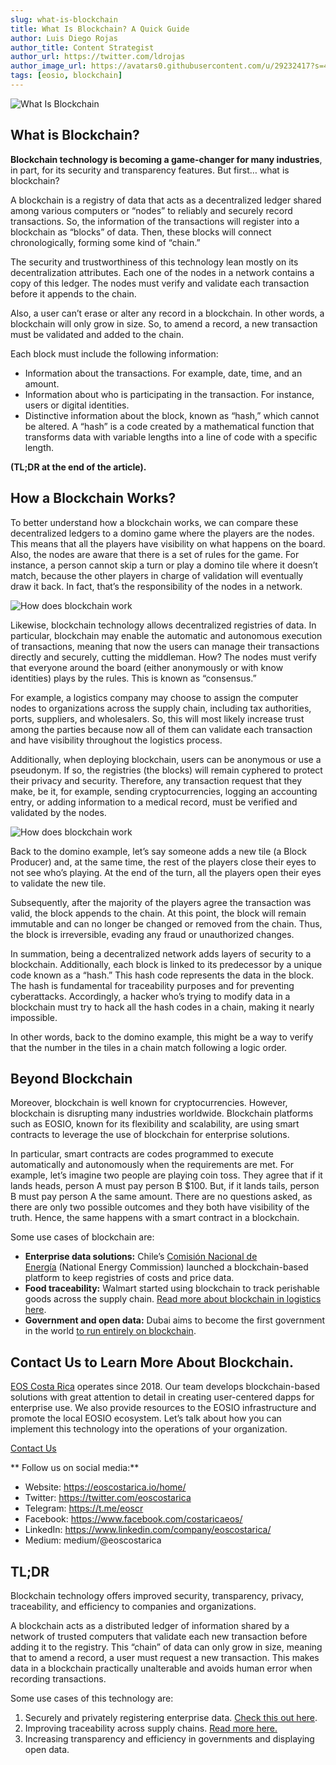 ```yaml
---
slug: what-is-blockchain
title: What Is Blockchain? A Quick Guide
author: Luis Diego Rojas
author_title: Content Strategist
author_url: https://twitter.com/ldrojas
author_image_url: https://avatars0.githubusercontent.com/u/29232417?s=400&u=032f18555bd97e3d90f3ddfb5b2dc72dfcf0d11b&v=4
tags: [eosio, blockchain]
---
```


![What Is Blockchain](/img/blog/what-is-blockchain/What-Is-Blockchain.jpg)

## **What is Blockchain?**

**Blockchain technology is becoming a game-changer for many industries**, in part, for its security and transparency features. But first… what is blockchain? 

A blockchain is a registry of data that acts as a decentralized ledger shared among various computers or “nodes” to reliably and securely record transactions. So, the information of the transactions will register into a blockchain as “blocks” of data. Then, these blocks will connect chronologically, forming some kind of “chain.” 

The security and trustworthiness of this technology lean mostly on its decentralization attributes. Each one of the nodes in a network contains a copy of this ledger. The nodes must verify and validate each transaction before it appends to the chain. 

Also, a user can’t erase or alter any record in a blockchain. In other words, a blockchain will only grow in size. So, to amend a record, a new transaction must be validated and added to the chain.

Each block must include the following information:

*   Information about the transactions. For example, date, time, and an amount.
*   Information about who is participating in the transaction. For instance, users or digital identities. 
*   Distinctive information about the block, known as “hash,” which cannot be altered. A “hash” is a code created by a mathematical function that transforms data with variable lengths into a line of code with a specific length. 

**(TL;DR at the end of the article).**

<!--truncate-->

## **How a Blockchain Works?**

To better understand how a blockchain works, we can compare these decentralized ledgers to a domino game where the players are the nodes. This means that all the players have visibility on what happens on the board. Also, the nodes are aware that there is a set of rules for the game. For instance, a person cannot skip a turn or play a domino tile where it doesn’t match, because the other players in charge of validation will eventually draw it back. In fact, that’s the responsibility of the nodes in a network.

![How does blockchain work](/img/blog/what-is-blockchain/How-blockchain-works.jpeg)

Likewise, blockchain technology allows decentralized registries of data. In particular, blockchain may enable the automatic and autonomous execution of transactions, meaning that now the users can manage their transactions directly and securely, cutting the middleman. How? The nodes must verify that everyone around the board (either anonymously or with know identities) plays by the rules. This is known as “consensus.” 

For example, a logistics company may choose to assign the computer nodes to organizations across the supply chain, including tax authorities, ports, suppliers, and wholesalers. So, this will most likely increase trust among the parties because now all of them can validate each transaction and have visibility throughout the logistics process.

Additionally, when deploying blockchain, users can be anonymous or use a pseudonym. If so, the registries (the blocks) will remain cyphered to protect their privacy and security. Therefore, any transaction request that they make, be it, for example, sending cryptocurrencies, logging an accounting entry, or adding information to a medical record, must be verified and validated by the nodes. 

![How does blockchain work](/img/blog/what-is-blockchain/how-does-blockchain-work.png)

Back to the domino example, let’s say someone adds a new tile (a Block Producer) and, at the same time, the rest of the players close their eyes to not see who’s playing. At the end of the turn, all the players open their eyes to validate the new tile.

Subsequently, after the majority of the players agree the transaction was valid, the block appends to the chain. At this point, the block will remain immutable and can no longer be changed or removed from the chain. Thus, the block is irreversible, evading any fraud or unauthorized changes.

In summation, being a decentralized network adds layers of security to a blockchain. Additionally, each block is linked to its predecessor by a unique code known as a “hash.” This hash code represents the data in the block. The hash is fundamental for traceability purposes and for preventing cyberattacks. Accordingly, a hacker who’s trying to modify data in a blockchain must try to hack all the hash codes in a chain, making it nearly impossible.

In other words, back to the domino example, this might be a way to verify that the number in the tiles in a chain match following a logic order.

## Beyond Blockchain

Moreover, blockchain is well known for cryptocurrencies. However, blockchain is disrupting many industries worldwide. Blockchain platforms such as EOSIO, known for its flexibility and scalability, are using smart contracts to leverage the use of blockchain for enterprise solutions.

In particular, smart contracts are codes programmed to execute automatically and autonomously when the requirements are met. For example, let’s imagine two people are playing coin toss. They agree that if it lands heads, person A must pay person B $100\. But, if it lands tails, person B must pay person A the same amount. There are no questions asked, as there are only two possible outcomes and they both have visibility of the truth. Hence, the same happens with a smart contract in a blockchain.

Some use cases of blockchain are:

*   **Enterprise data solutions:** Chile’s [Comisión Nacional de Energía](https://energiaabierta.cl/blockchain/que-es-blockchain/) (National Energy Commission) launched a blockchain-based platform to keep registries of costs and price data.
*   **Food traceability:** Walmart started using blockchain to track perishable goods across the supply chain. [Read more about blockchain in logistics here](https://eoscostarica.io/blockchain-in-logistics/). 
*   **Government and open data:** Dubai aims to become the first government in the world [to run entirely on blockchain](https://www.forbes.com/sites/suparnadutt/2017/12/18/dubai-sets-sights-on-becoming-the-worlds-first-blockchain-powered-government/#4e4ad0d5454b). 

## **Contact Us to Learn More About Blockchain.**

[EOS Costa Rica](https://eoscostarica.io/) operates since 2018\. Our team develops blockchain-based solutions with great attention to detail in creating user-centered dapps for enterprise use. We also provide resources to the EOSIO infrastructure and promote the local EOSIO ecosystem. Let’s talk about how you can implement this technology into the operations of your organization. 

[Contact Us](https://eoscostarica.io/contact-us)

** Follow us on social media:**

*   Website: https://eoscostarica.io/home/
*   Twitter: https://twitter.com/eoscostarica
*   Telegram: https://t.me/eoscr
*   Facebook: https://www.facebook.com/costaricaeos/
*   LinkedIn: https://www.linkedin.com/company/eoscostarica/
*   Medium: medium/@eoscostarica

## TL;DR

Blockchain technology offers improved security, transparency, privacy, traceability, and efficiency to companies and organizations. 

A blockchain acts as a distributed ledger of information shared by a network of trusted computers that validate each new transaction before adding it to the registry. This “chain” of data can only grow in size, meaning that to amend a record, a user must request a new transaction. This makes data in a blockchain practically unalterable and avoids human error when recording transactions.

Some use cases of this technology are:

1.  Securely and privately registering enterprise data. [Check this out here](https://medium.com/@eoscostarica/how-to-choose-an-enterprise-blockchain-platform-7c3665994ad6?source=your_stories_page---------------------------). 
2.  Improving traceability across supply chains. [Read more here.](https://eoscostarica.io/blockchain-in-logistics/)
3.  Increasing transparency and efficiency in governments and displaying open data.

